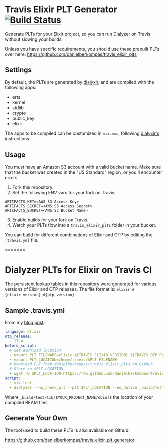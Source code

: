 # Travis Elixir PLT Generator [![Build Status](https://travis-ci.org/linearregression/travis_elixir_plt_generator.svg?branch=master)](https://travis-ci.org/linearregression/travis_elixir_plt_generator)

Generate PLTs for your Elixir project, so you can run Dialyzer on Travis without
slowing your builds.

Unless you have specific requirements, you should use these prebuilt PLTs over
here:
<https://github.com/danielberkompas/travis_elixir_plts>

## Settings
By default, the PLTs are generated by [dialyxir][dialyxir], and are compiled 
with the following apps:

- erts 
- kernel 
- stdlib 
- crypto 
- public_key
- elixir

The apps to be compiled can be customized in `mix.exs`, following [dialyxir's][dialyxir]
instructions.

## Usage
You must have an Amazon S3 account with a valid bucket name. Make sure that the
bucket was created in the "US Standard" region, or you'll encounter errors.

1. Fork this repository.
2. Set the following ENV vars for your fork on Travis:

```
ARTIFACTS_KEY=<AWS S3 Access Key>
ARTIFACTS_SECRET=<AWS S3 Access Secret>
ARTIFACTS_BUCKET=<AWS S3 Bucket Name>
```

3. Enable builds for your fork on Travis.
4. Watch your PLTs flow into a `travis_elixir_plts` folder in your bucket.

You can build for different combinations of Elixir and OTP by editing the
`.travis.yml` file.

[dialyxir]: https://github.com/jeremyjh/dialyxir
=======
# Dialyzer PLTs for Elixir on Travis CI

The persistent lookup tables in this repository were generated for various
versions of Elixir and OTP releases.  The file format is: 
`elixir-#{elixir_version}_#{otp_version}`.

## Sample .travis.yml

From my [blog post](http://blog.danielberkompas.com/elixir/2015/04/03/run-dialyzer-on-elixir-on-travis.html):

```yaml
language: elixir
otp_release:
  - 17.4
before_script:
  # Set download location
  - export PLT_FILENAME=elixir-${TRAVIS_ELIXIR_VERSION}_${TRAVIS_OTP_RELEASE}.plt
  - export PLT_LOCATION=/home/travis/$PLT_FILENAME
  # Download PLT from danielberkompas/travis_elixir_plts on Github
  # Store in $PLT_LOCATION
  - wget -O $PLT_LOCATION https://raw.github.com/danielberkompas/travis_elixir_plts/master/$PLT_FILENAME
script:
  - mix test
  - dialyzer --no_check_plt --plt $PLT_LOCATION --no_native _build/test/lib/$YOUR_PROJECT_NAME/ebin
```

Where `_build/test/lib/$YOUR_PROJECT_NAME/ebin` is the location of your compiled
BEAM files.

## Generate Your Own
The tool used to build these PLTs is also available on Github:

<https://github.com/danielberkompas/travis_elixir_plt_generator>

